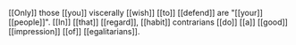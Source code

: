 [[Only]] those [[you]] viscerally [[wish]] [[to]] [[defend]] are "[[your]] [[people]]". [[In]] [[that]] [[regard]], [[habit]] contrarians [[do]] [[a]] [[good]] [[impression]] [[of]] [[egalitarians]].